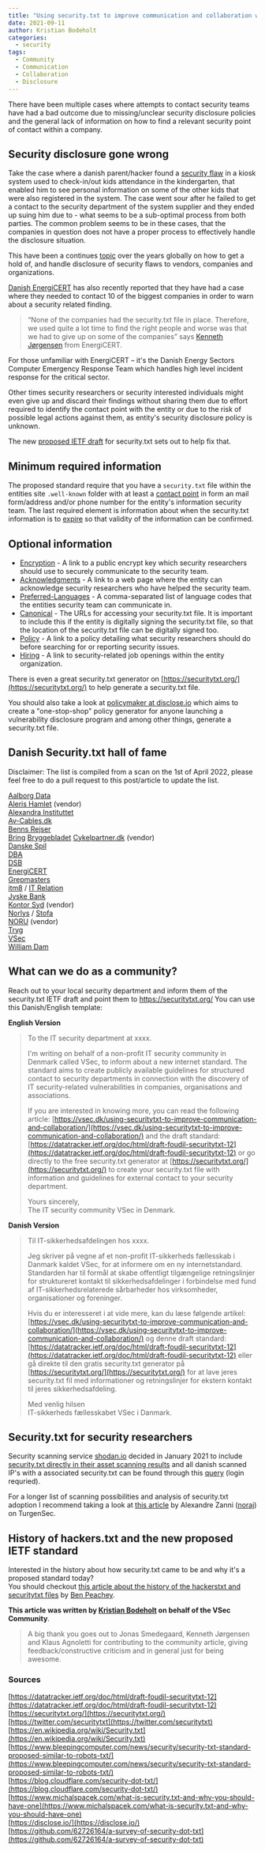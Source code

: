 ```yaml
---
title: "Using security.txt to improve communication and collaboration with the infosec community"
date: 2021-09-11
author: Kristian Bodeholt
categories:
  - security
tags:
  - Community
  - Communication
  - Collaboration
  - Disclosure 
---
```


There have been multiple cases where attempts to contact security teams have had a bad outcome due to missing/unclear security disclosure policies and the general lack of information on how to find a relevant security point of contact within a company.  

## Security disclosure gone wrong 

Take the case where a danish parent/hacker found a [security flaw](https://www.version2.dk/artikel/foraeldre-finder-banale-sikkerhedshuller-i-udbredt-it-system-til-boernehaver-247985) in a kiosk system used to check-in/out kids attendance in the kindergarten, that enabled him to see personal information on some of the other kids that were also registered in the system. The case went sour after he failed to get a contact to the security department of the system supplier and they ended up suing him due to - what seems to be a sub-optimal process from both parties. The common problem seems to be in these cases, that the companies in question does not have a proper process to effectively handle the disclosure situation.

This have been a continues [topic](https://www.version2.dk/blog/skal-man-offentliggoere-sikkerhedshul-1077263) over the years globally on how to get a hold of, and handle disclosure of security flaws to vendors, companies and organizations.  

[Danish EnergiCERT](https://energicert.dk/) has also recently reported that they have had a case where they needed to contact 10 of the biggest companies in order to warn about a security related finding.
>“None of the companies had the security.txt file in place. Therefore, we used quite a lot time to find the right people and worse was that we had to give up on some of the companies” says [Kenneth Jørgensen](https://www.linkedin.com/in/kennethbjerregaardjoergensen/) from EnergiCERT.  

For those unfamiliar with EnergiCERT – it's the Danish Energy Sectors Computer Emergency Response Team which handles high level incident response for the critical sector.  

Other times security researchers or security interested individuals might even give up and discard their findings without sharing them due to effort required to identify the contact point with the entity or due to the risk of possible legal actions against them, as entity's security disclosure policy is unknown.    

The new [proposed IETF draft]( https://datatracker.ietf.org/doc/html/draft-foudil-securitytxt-12) for security.txt sets out to help fix that. 

## Minimum required information 

The proposed standard require that you have a `security.txt` file within the entities site `.well-known` folder with at least a [contact point](https://tools.ietf.org/html/draft-foudil-securitytxt-12#section-3.5.3) in form an mail form/address and/or phone number for the entity's information security team. The last required element is information about when the security.txt information is to [expire]( https://tools.ietf.org/html/draft-foudil-securitytxt-12#section-3.5.5) so that validity of the information can be confirmed.

## Optional information 
* [Encryption]( https://tools.ietf.org/html/draft-foudil-securitytxt-12#section-3.5.4) - A link to a public encrypt key which security researchers should use to securely communicate to the security team. 
* [Acknowledgments]( https://tools.ietf.org/html/draft-foudil-securitytxt-12#section-3.5.1) - A link to a web page where the entity can acknowledge security researchers who have helped the security team. 
* [Preferred-Languages]( https://tools.ietf.org/html/draft-foudil-securitytxt-12#section-3.5.8) - A comma-separated list of language codes that the entities security team can communicate in. 
* [Canonical]( https://tools.ietf.org/html/draft-foudil-securitytxt-12#section-3.5.2) - The URLs for accessing your security.txt file. It is important to include this if the entity is digitally signing the security.txt file, so that the location of the security.txt file can be digitally signed too. 
* [Policy]( https://tools.ietf.org/html/draft-foudil-securitytxt-12#section-3.5.7) - A link to a policy detailing what security researchers should do before searching for or reporting security issues. 
* [Hiring]( https://tools.ietf.org/html/draft-foudil-securitytxt-12#section-3.5.6) - A link to security-related job openings within the entity organization. 

There is even a great security.txt generator on [https://securitytxt.org/](https://securitytxt.org/) to help generate a security.txt file. 
 
You should also take a look at [policymaker at disclose.io](https://policymaker.disclose.io/policymaker/introduction) which aims to create a "one-stop-shop" policy generator for anyone launching a vulnerability disclosure program and among other things, generate a security.txt file. 

## Danish Security.txt hall of fame 

Disclaimer: The list is compiled from a scan on the 1st of April 2022, please feel free to do a pull request to this post/article to update the list.  

[Aalborg Data](https://aalborgdata.dk/.well-known/security.txt)  
[Aleris Hamlet](https://aleris-hamlet.dk/.well-known/security.txt) (vendor)  
[Alexandra Instituttet](https://alexandra.dk/.well-known/security.txt)  
[Av-Cables.dk](https://www.av-cables.dk/.well-known/security.txt)  
[Benns Rejser](https://benns.dk/.well-known/security.txt)  
[Bring](https://www.bring.dk/.well-known/security.txt)
[Bryggebladet](https://www.bryggebladet.dk/.well-known/security.txt)
[Cykelpartner.dk](https://cykelpartner.dk/.well-known/security.txt) (vendor)  
[Danske Spil](https://danskespil.dk/.well-known/security.txt)  
[DBA](https://www.dba.dk/.well-known/security.txt)  
[DSB](https://www.dsb.dk/.well-known/security.txt)  
[EnergiCERT](https://energicert.dk/.well-known/security.txt)  
[Grepmasters](https://grepmasters.com/.well-known/security.txt)  
[itm8](https://www.itm8.com/.well-known/security.txt) / [IT Relation](https://www.itrelation.dk/.well-known/security.txt)  
[Jyske Bank](https://jyskebank.dk/.well-known/security.txt)  
[Kontor Syd](https:///www.kontorsyd.dk/.well-known/security.txt) (vendor)  
[Norlys](https://norlys.dk/.well-known/security.txt) / [Stofa](https://stofa.dk/.well-known/security.txt)  
[NORU](https://noru.dk/.well-known/security.txt) (vendor)   
[Tryg](https://tryg.dk/.well-known/security.txt)  
[VSec](https://vsec.dk/.well-known/security.txt)  
[William Dam](https://www.williamdam.dk/security.txt) 


## What can we do as a community?  

Reach out to your local security department and inform them of the security.txt IETF draft and point them to https://securitytxt.org/ 
You can use this Danish/English template:   

**English Version**  

> To the IT security department at xxxx.  
>   
> I'm writing on behalf of a non-profit IT security community in Denmark called VSec, to inform about a new internet standard. The standard aims to create publicly available guidelines for structured contact to security departments in connection with the discovery of IT security-related vulnerabilities in companies, organisations and associations.  
>     
> If you are interested in knowing more, you can read the following article: [https://vsec.dk/using-securitytxt-to-improve-communication-and-collaboration/](https://vsec.dk/using-securitytxt-to-improve-communication-and-collaboration/) and the draft standard: [https://datatracker.ietf.org/doc/html/draft-foudil-securitytxt-12](https://datatracker.ietf.org/doc/html/draft-foudil-securitytxt-12) or go directly to the free security.txt generator at [https://securitytxt.org/](https://securitytxt.org/) to create your security.txt file with information and guidelines for external contact to your security department.  
>   
> Yours sincerely,  
> The IT security community VSec in Denmark.  

**Danish Version**  

> Til IT-sikkerhedsafdelingen hos xxxx.  
>   
> Jeg skriver på vegne af et non-profit IT-sikkerheds fællesskab i Danmark kaldet VSec, for at informere om en ny internetstandard. Standarden har til formål at skabe offentligt tilgængelige retningslinjer for struktureret kontakt til sikkerhedsafdelinger i forbindelse med fund af IT-sikkerhedsrelaterede sårbarheder hos virksomheder, organisationer og foreninger.  
>  
>Hvis du er interesseret i at vide mere, kan du læse følgende artikel: [https://vsec.dk/using-securitytxt-to-improve-communication-and-collaboration/](https://vsec.dk/using-securitytxt-to-improve-communication-and-collaboration/) og denne draft standard: [https://datatracker.ietf.org/doc/html/draft-foudil-securitytxt-12](https://datatracker.ietf.org/doc/html/draft-foudil-securitytxt-12) eller gå direkte til den gratis security.txt generator på [https://securitytxt.org/](https://securitytxt.org/) for at lave jeres security.txt fil med informationer og retningslinjer for ekstern kontakt til jeres sikkerhedsafdeling.  
>  
>Med venlig hilsen  
>IT-sikkerheds fællesskabet VSec i Danmark.

## Security.txt for security researchers
Security scanning service [shodan.io](https://shodan.io) decided in January 2021 to include [security.txt directly in their asset scanning results](https://twitter.com/shodanhq/status/1345152259760549888?lang=en ) and all danish scanned IP's with a associated security.txt can be found through this [query](https://beta.shodan.io/search?query=http.securitytxt%3Acontact+country%3A%22DK%22) (login requried).  
  
For a longer list of scanning possibilities and analysis of security.txt adoption I recommend taking a look at [this article](https://community.turgensec.com/security-txt-progress-in-ethical-security-research/) by Alexandre Zanni ([noraj](https://twitter.com/noraj_rawsec)) on TurgenSec.
 
## History of hackers.txt and the new proposed IETF standard  
Interested in the history about how security.txt came to be and why it's a proposed standard today?  
You should checkout [this article about the history of the hackerstxt and securitytxt files](https://medium.com/takeaway-tech/the-history-of-the-hackerstxt-and-securitytxt-files-95c0a3be43a9) by [Ben Peachey](https://twitter.com/potherca). 

**This article was written by [Kristian Bodeholt](https://www.linkedin.com/in/kristianbodeholt/) on behalf of the VSec Community**.  
  
> A big thank you goes out to Jonas Smedegaard, Kenneth Jørgensen and Klaus Agnoletti for contributing to the community article, giving feedback/constructive criticism and in general just for being awesome.  

### Sources  
[https://datatracker.ietf.org/doc/html/draft-foudil-securitytxt-12](https://datatracker.ietf.org/doc/html/draft-foudil-securitytxt-12)  
[https://securitytxt.org/](https://securitytxt.org/)  
[https://twitter.com/securitytxt](https://twitter.com/securitytxt)  
[https://en.wikipedia.org/wiki/Security.txt](https://en.wikipedia.org/wiki/Security.txt)  
[https://www.bleepingcomputer.com/news/security/security-txt-standard-proposed-similar-to-robots-txt/](https://www.bleepingcomputer.com/news/security/security-txt-standard-proposed-similar-to-robots-txt/)  
[https://blog.cloudflare.com/security-dot-txt/](https://blog.cloudflare.com/security-dot-txt/)  
[https://www.michalspacek.com/what-is-security.txt-and-why-you-should-have-one](https://www.michalspacek.com/what-is-security.txt-and-why-you-should-have-one)  
[https://disclose.io/](https://disclose.io/)  
[https://github.com/62726164/a-survey-of-security-dot-txt](https://github.com/62726164/a-survey-of-security-dot-txt)  
